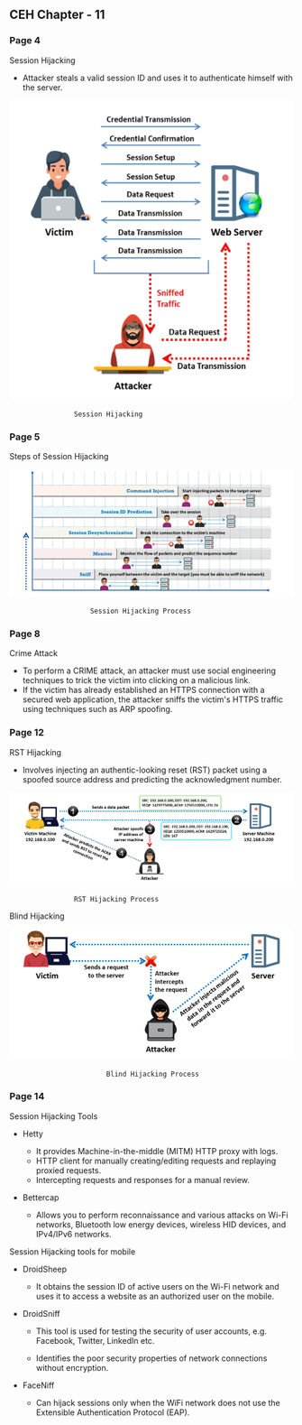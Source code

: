 ## **CEH Chapter - 11**

### **Page 4**

Session Hijacking

* Attacker steals a valid session ID and uses it to authenticate himself with the server.


![Session-Hijacking](https://raw.githubusercontent.com/ocoretech/CTF-workbook/main/images/Session-Hijacking.png)


                    Session Hijacking



### **Page 5** 

Steps of Session Hijacking

![Session-Hijacking-Process](https://raw.githubusercontent.com/ocoretech/CTF-workbook/main/images/Session-Hijacking-Process.png)


                        Session Hijacking Process


### **Page 8**

Crime Attack

* To perform a CRIME attack, an attacker must use social engineering techniques to trick the victim into clicking on a malicious link.
* If the victim has already established an HTTPS connection with a secured web application, the attacker sniffs the victim's HTTPS traffic using techniques such as ARP spoofing. 


### **Page 12**

RST Hijacking

* Involves injecting an authentic-looking reset (RST) packet using a spoofed source address and predicting the acknowledgment number.


![RST-Hijacking-Process](https://raw.githubusercontent.com/ocoretech/CTF-workbook/main/images/RST-Hijacking-Process.png)

                    RST Hijacking Process



Blind Hijacking


![Blind-Hijacking-Process](https://raw.githubusercontent.com/ocoretech/CTF-workbook/main/images/Blind-Hijacking-Process.png)

                            Blind Hijacking Process



### **Page 14**

Session Hijacking Tools

* Hetty

    * It provides Machine-in-the-middle (MITM) HTTP proxy with logs.
    * HTTP client for manually creating/editing requests and replaying proxied requests.
    * Intercepting requests and responses for a manual review.



* Bettercap

    * Allows you to perform reconnaissance and various attacks on Wi-Fi networks, Bluetooth low energy devices, wireless HID devices, and IPv4/IPv6 networks.



Session Hijacking tools for mobile

* DroidSheep

    * It obtains the session ID of active users on the Wi-Fi network and uses it to access a website as an authorized user on the mobile.


* DroidSniff

    * This tool is used for testing the security of user accounts, e.g. Facebook, Twitter, LinkedIn etc.

    * Identifies the poor security properties of network connections without encryption.


* FaceNiff

    * Can hijack sessions only when the WiFi network does not use the Extensible Authentication Protocol (EAP).

    
